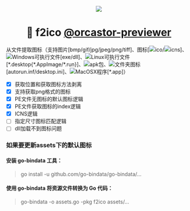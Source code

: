 <p align="center">
  <a href="https://orcastor.github.io/doc/">
    <img src="https://orcastor.github.io/doc/logo.svg">
  </a>
</p>

<h1 align="center"><strong>🔬 f2ico</strong> <a href="https://github.com/orcastor/addon-previewer">@orcastor-previewer</a></h1>

从文件提取图标（支持图片[bmp\/gif\/jpg\/jpeg\/png\/tiff]、图标[![](https://raw.githubusercontent.com/drag-and-publish/operating-system-logos/master/src/16x16/WIN.png)ico\/![](https://raw.githubusercontent.com/drag-and-publish/operating-system-logos/master/src/16x16/MAC.png)icns]、![](https://raw.githubusercontent.com/drag-and-publish/operating-system-logos/master/src/16x16/WIN.png)Windows可执行文件[exe\/dll]、![](https://raw.githubusercontent.com/drag-and-publish/operating-system-logos/master/src/16x16/LIN.png)Linux可执行文件[\*.desktop{\*.AppImage\/\*.run}]、![](https://raw.githubusercontent.com/drag-and-publish/operating-system-logos/master/src/16x16/AND.png)apk包、![](https://raw.githubusercontent.com/drag-and-publish/operating-system-logos/master/src/16x16/WIN.png)文件夹图标[autorun.inf\/desktop.ini]、![](https://raw.githubusercontent.com/drag-and-publish/operating-system-logos/master/src/16x16/MAC.png)MacOSX程序[\*.app]）

- [x] 获取位置和获取图标方法剥离
- [x] 支持获取png格式的图标
- [x] PE文件无图标的默认图标逻辑
- [x] PE文件获取图标的index逻辑
- [x] ICNS逻辑
- [ ] 指定尺寸图标匹配逻辑
- [ ] dll加载不到图标问题

### 如果要更新assets下的默认图标

#### 安装 go-bindata 工具：
> go install -u github.com/go-bindata/go-bindata/...

#### 使用 go-bindata 将资源文件转换为 Go 代码：
> go-bindata -o assets.go -pkg f2ico assets/...